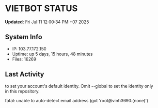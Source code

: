 # VIETBOT STATUS
**Updated**: Fri Jul 11 12:00:34 PM +07 2025

## System Info
- IP: 103.77.172.150
- Uptime: up 5 days, 15 hours, 48 minutes
- Files: 16269

## Last Activity

to set your account's default identity.
Omit --global to set the identity only in this repository.

fatal: unable to auto-detect email address (got 'root@vinh3690.(none)')
